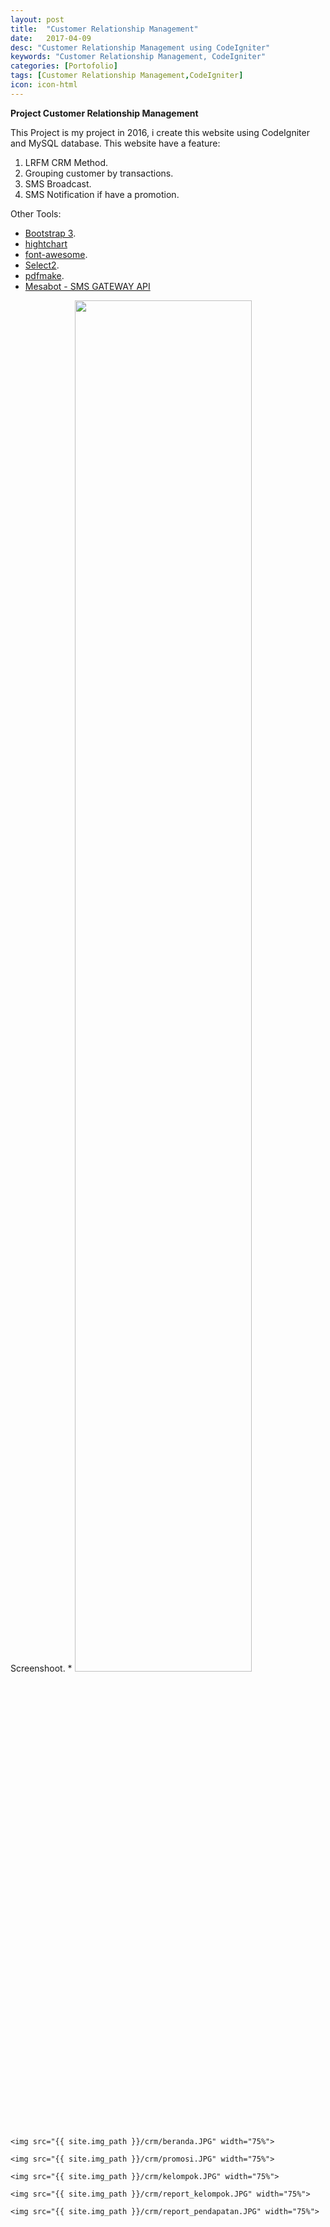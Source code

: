 ```yaml
---
layout: post
title:  "Customer Relationship Management"
date:   2017-04-09
desc: "Customer Relationship Management using CodeIgniter"
keywords: "Customer Relationship Management, CodeIgniter"
categories: [Portofolio]
tags: [Customer Relationship Management,CodeIgniter]
icon: icon-html
---
```


**Project Customer Relationship Management**

This Project is my project in 2016, i create this website using CodeIgniter and MySQL database. This website have a feature:
1. LRFM CRM Method.
2. Grouping customer by transactions.
4. SMS Broadcast. 
3. SMS Notification if have a promotion.

Other Tools: 
 * [Bootstrap 3](http://getbootstrap.com/).
 * [hightchart](http://www.highcharts.com/)
 * [font-awesome](http://fontawesome.io/icons/).
 * [Select2](https://select2.github.io/).
 * [pdfmake](http://pdfmake.org/).
 * [Mesabot - SMS GATEWAY API](https://www.mesabot.com/)

 Screenshoot.
* 
	<!-- ![edit]({{ site.img_path }}/3steps/edit.gif) -->
	<img src="{{ site.img_path }}/crm/pront.JPG" width="75%">

    <img src="{{ site.img_path }}/crm/beranda.JPG" width="75%">

    <img src="{{ site.img_path }}/crm/promosi.JPG" width="75%">

    <img src="{{ site.img_path }}/crm/kelompok.JPG" width="75%">

    <img src="{{ site.img_path }}/crm/report_kelompok.JPG" width="75%">

    <img src="{{ site.img_path }}/crm/report_pendapatan.JPG" width="75%">
